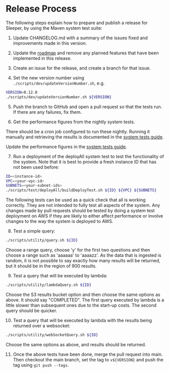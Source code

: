 Release Process
===============

The following steps explain how to prepare and publish a release for Sleeper, by using the Maven system test suite:

1. Update CHANGELOG.md with a summary of the issues fixed and improvements made in this version.

2. Update the [roadmap](16-roadmap.md) and remove any planned features that have been implemented in this release.

3. Create an issue for the release, and create a branch for that issue.

4. Set the new version number using `./scripts/dev/updateVersionNumber.sh`, e.g.

```bash
VERSION=0.12.0
./scripts/dev/updateVersionNumber.sh ${VERSION}
```

5. Push the branch to GitHub and open a pull request so that the tests run. If there are any failures, fix them.

6. Get the performance figures from the nightly system tests.

There should be a cron job configured to run these nightly. Running it manually and retrieving the results is documented
in the [system tests guide](13-system-tests.md#nightly-test-scripts).

Update the performance figures in the [system tests guide](13-system-tests.md#performance-benchmarks).

7. Run a deployment of the deployAll system test to test the functionality of the system. Note that it is best to
   provide a fresh instance ID that has not been used before:

```bash
ID=<instance-id>
VPC=<your-vpc-id>
SUBNETS=<your-subnet-ids>
./scripts/test/deployAll/buildDeployTest.sh ${ID} ${VPC} ${SUBNETS}
```

The following tests can be used as a quick check that all is working correctly. They are not intended to fully test
all aspects of the system. Any changes made by pull requests should be tested by doing a system test deployment on AWS
if they are likely to either affect performance or involve changes to the way the system is deployed to AWS.

8. Test a simple query:

```bash
./scripts/utility/query.sh ${ID}
```

Choose a range query, choose 'y' for the first two questions and then choose a range such as 'aaaaaa' to 'aaaazz'.
As the data that is ingested is random, it is not possible to say exactly how many results will be returned, but it
should be in the region of 900 results.

9. Test a query that will be executed by lambda:

```bash
./scripts/utility/lambdaQuery.sh ${ID}
```

Choose the S3 results bucket option and then choose the same options as above. It should say "COMPLETED".
The first query executed by lambda is a little slower than subsequent ones due to the start-up costs. The second query
should be quicker.

10. Test a query that will be executed by lambda with the results being returned over a websocket:

```bash
./scripts/utility/webSocketQuery.sh ${ID}
```

Choose the same options as above, and results should be returned.

11. Once the above tests have been done, merge the pull request into main. Then checkout the main branch,
    set the tag to `v${VERSION}` and push the tag using `git push --tags`.
